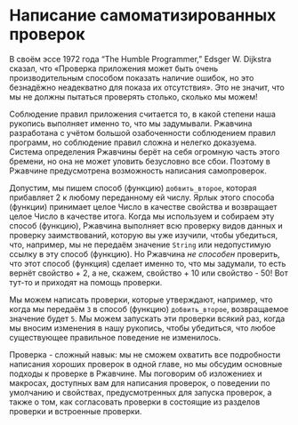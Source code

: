 # Написание самоматизированных проверок

В своём эссе 1972 года “The Humble Programmer,” Edsger W. Dijkstra сказал, что «Проверка приложения может быть очень производительным способом показать наличие ошибок, но это безнадёжно неадекватно для показа их отсутствия». Это не значит, что мы не должны пытаться проверять столько, сколько мы можем!

Соблюдение правил приложения считается то, в какой степени наша рукопись выполняет именно то, что мы задумывали. Ржавчина разработана с учётом большой озабоченности соблюдением правил программ, но соблюдение правил сложна и нелегко доказуема. Система определения Ржавчины берёт на себя огромную часть этого бремени, но она не может уловить безусловно все сбои. Поэтому в Ржавчине предусмотрена возможность написания самопроверок.

Допустим, мы пишем способ (функцию) `добвить_второе`, которая прибавляет 2 к любому переданному ей числу. Ярлык этого способа (функции) принимает целое Число в качестве свойства и возвращает целое Число в качестве итога. Когда мы используем и собираем эту способ (функцию), Ржавчина выполняет всю проверку видов данных и проверку заимствований, которую вы уже изучили, чтобы убедиться, что, например, мы не передаём значение `String` или недопустимую ссылку в эту способ (функцию). Но Ржавчина *не способен* проверить, что этот способ (функция) сделает именно то, что мы задумали, то есть вернёт свойство + 2, а не, скажем, свойство + 10 или свойство - 50! Вот тут-то и приходят на помощь проверки.

Мы можем написать проверки, которые утверждают, например, что когда мы передаём `3` в способ (функцию) `добвить_второе`, возвращаемое значение будет `5`. Мы можем запускать эти проверки всякий раз, когда мы вносим изменения в нашу рукопись, чтобы убедиться, что любое существующее правильное поведение не изменилось.

Проверка - сложный навык: мы не сможем охватить все подробности написания хороших проверок в одной главе, но мы обсудим основные подходы к проверке в Ржавчине. Мы поговорим об изложениех и макросах, доступных вам для написания проверок, о поведении по умолчанию и свойствах, предусмотренных для запуска проверок, а также о том, как согласовать проверки в состоящие из разделов проверки и встроенные проверки.
